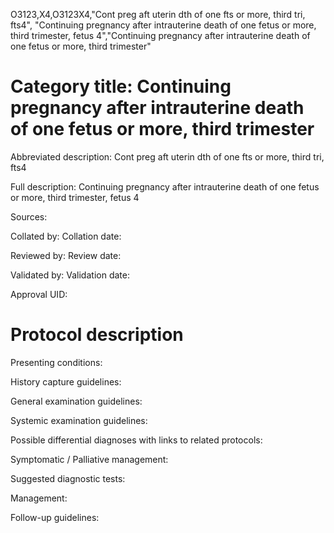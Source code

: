 O3123,X4,O3123X4,"Cont preg aft uterin dth of one fts or more, third tri, fts4", "Continuing pregnancy after intrauterine death of one fetus or more, third trimester, fetus 4","Continuing pregnancy after intrauterine death of one fetus or more, third trimester"
# Category title: Continuing pregnancy after intrauterine death of one fetus or more, third trimester

Abbreviated description: Cont preg aft uterin dth of one fts or more, third tri, fts4

Full description: Continuing pregnancy after intrauterine death of one fetus or more, third trimester, fetus 4

Sources:

Collated by:
Collation date:

Reviewed by:
Review date:

Validated by:
Validation date:

Approval UID:

# Protocol description

Presenting conditions:

History capture guidelines:

General examination guidelines:

Systemic examination guidelines:

Possible differential diagnoses with links to related protocols:

Symptomatic / Palliative management:

Suggested diagnostic tests:

Management:

Follow-up guidelines:
